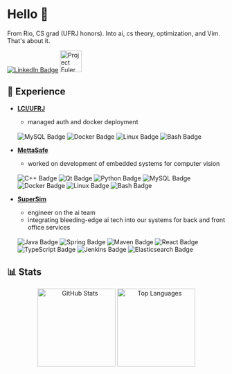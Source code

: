 # Hello 🤖

<p>
From Rio, CS grad (UFRJ honors). Into ai, cs theory, optimization, and Vim. That's about it.
</p>
<a href="https://www.linkedin.com/in/arthurvalls/" target="_blank"><img src="https://img.shields.io/badge/LinkedIn-%230077B5?style=for-the-badge&logo=linkedin&logoColor=white" target="_blank" alt="LinkedIn Badge"></a>
    <img height="50em" src="https://projecteuler.net/profile/arthurvalls.png?show=progress?" alt="Project Euler Badge"/>


## 💼 Experience

-   **[LCI/UFRJ](https://www.linkedin.com/company/lci---dcc-ufrj/?originalSubdomain=br)**
    -   managed auth and docker deployment
    <br>
    <img src="https://img.shields.io/badge/MySQL-4479A1?style=for-the-badge&logo=mysql&logoColor=white" alt="MySQL Badge"/>
    <img src="https://img.shields.io/badge/Docker-2496ED?style=for-the-badge&logo=docker&logoColor=white" alt="Docker Badge"/>
    <img src="https://img.shields.io/badge/Linux-FCC624?style=for-the-badge&logo=linux&logoColor=black" alt="Linux Badge"/>
    <img src="https://img.shields.io/badge/Shell_Script-121011?style=for-the-badge&logo=gnu-bash&logoColor=white" alt="Bash Badge"/>

-   **[MettaSafe](https://www.linkedin.com/company/mettasafe/posts/?feedView=all)**
    -   worked on development of embedded systems for computer vision
    <br>
    <img src="https://img.shields.io/badge/C%2B%2B-00599C?style=for-the-badge&logo=c%2B%2B&logoColor=white" alt="C++ Badge"/>
    <img src="https://img.shields.io/badge/Qt-41CD52?style=for-the-badge&logo=qt&logoColor=white" alt="Qt Badge"/>
    <img src="https://img.shields.io/badge/Python-3776AB?style=for-the-badge&logo=python&logoColor=white" alt="Python Badge"/>
    <img src="https://img.shields.io/badge/MySQL-4479A1?style=for-the-badge&logo=mysql&logoColor=white" alt="MySQL Badge"/>
    <img src="https://img.shields.io/badge/Docker-2496ED?style=for-the-badge&logo=docker&logoColor=white" alt="Docker Badge"/>
    <img src="https://img.shields.io/badge/Linux-FCC624?style=for-the-badge&logo=linux&logoColor=black" alt="Linux Badge"/>
    <img src="https://img.shields.io/badge/Shell_Script-121011?style=for-the-badge&logo=gnu-bash&logoColor=white" alt="Bash Badge"/>

-   **[SuperSim](https://www.linkedin.com/company/supersim/posts/?feedView=all)**
    -   engineer on the ai team
    -   integrating bleeding-edge ai tech into our systems for back and front office services
    <br>
    <img src="https://img.shields.io/badge/Java-007396?style=for-the-badge&logo=openjdk&logoColor=white" alt="Java Badge"/>
    <img src="https://img.shields.io/badge/Spring-6DB33F?style=for-the-badge&logo=spring&logoColor=white" alt="Spring Badge"/>
    <img src="https://img.shields.io/badge/Apache%20Maven-C71A36?style=for-the-badge&logo=apachemaven&logoColor=white" alt="Maven Badge"/>
    <img src="https://img.shields.io/badge/React-61DAFB?style=for-the-badge&logo=react&logoColor=black" alt="React Badge"/>
    <img src="https://img.shields.io/badge/TypeScript-3178C6?style=for-the-badge&logo=typescript&logoColor=white" alt="TypeScript Badge"/>
    <img src="https://img.shields.io/badge/Jenkins-D24939?style=for-the-badge&logo=jenkins&logoColor=white" alt="Jenkins Badge"/>
    <img src="https://img.shields.io/badge/Elasticsearch-005571?style=for-the-badge&logo=elasticsearch&logoColor=white" alt="Elasticsearch Badge"/>


## 📊 Stats

<div align="center"> 
  <img height="180em" src="https://github-readme-stats.vercel.app/api?username=arthurvalls&show_icons=true&theme=tokyonight&hide_border=true&include_all_commits=true&count_private=true" alt="GitHub Stats"/>
  <img height="180em" src="https://github-readme-stats.vercel.app/api/top-langs/?username=arthurvalls&theme=tokyonight&hide_border=true&layout=compact" alt="Top Languages"/>

</div>
